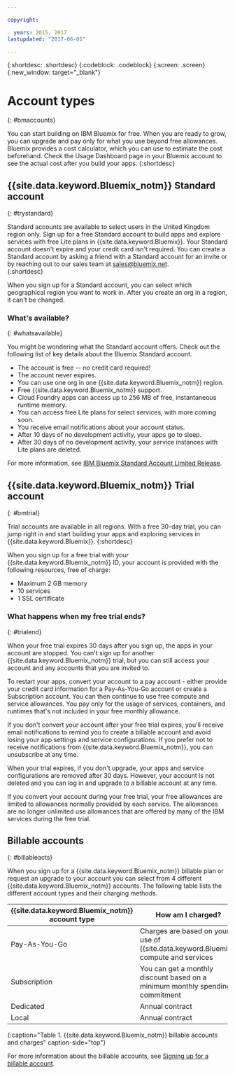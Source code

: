 ```yaml
---

copyright:

  years: 2015, 2017
lastupdated: "2017-06-01"

---
```


{:shortdesc: .shortdesc}
{:codeblock: .codeblock}
{:screen: .screen}
{:new_window: target="_blank"}

# Account types
{: #bmaccounts}

You can start building on IBM Bluemix for free. When you are ready to grow, you can upgrade and pay only for what you use beyond free allowances. Bluemix provides a cost calculator, which you can use to estimate the cost beforehand. Check the Usage Dashboard page in your Bluemix account to see the actual cost after you build your apps.
{:shortdesc}

## {{site.data.keyword.Bluemix_notm}} Standard account
{: #trystandard}

Standard accounts are available to select users in the United Kingdom region only. Sign up for a free Standard account to build apps and explore services with free Lite plans in {{site.data.keyword.Bluemix}}. Your Standard account doesn't expire and your credit card isn't required. You can create a Standard account by asking a friend with a Standard account for an invite or by reaching out to our sales team at sales@bluemix.net.  
{:shortdesc}

When you sign up for a Standard account, you can select which geographical region you want to work in. After you create an org in a region, it can't be changed. 

### What's available? 
{: #whatsavailable}

You might be wondering what the Standard account offers. Check out the following list of key details about the Bluemix Standard account.
  * The account is free -- no credit card required!
  * The account never expires. 
  * You can use one org in one {{site.data.keyword.Bluemix_notm}} region.
  * Free {{site.data.keyword.Bluemix_notm}} support.
  * Cloud Foundry apps can access up to 256 MB of free, instantaneous runtime memory.
  * You can access free Lite plans for select services, with more coming soon.
  * You receive email notifications about your account status.
  * After 10 days of no development activity, your apps go to sleep.
  * After 30 days of no development activity, your service instances with Lite plans are deleted.

For more information, see [IBM Bluemix Standard Account Limited Release](/docs/pricing/standard_account.html#betaintro).

## {{site.data.keyword.Bluemix_notm}} Trial account
{: #bmtrial}

Trial accounts are available in all regions. With a free 30-day trial, you can jump right in and start building your apps and exploring services in {{site.data.keyword.Bluemix}}.
{:shortdesc}

When you sign up for a free trial with your {{site.data.keyword.Bluemix_notm}} ID, your account is provided with the following resources, free of charge:

* Maximum 2 GB memory
* 10 services
* 1 SSL certificate

### What happens when my free trial ends? 
{: #trialend}

When your free trial expires 30 days after you sign up, the apps in your account are stopped. You can't sign up for another {{site.data.keyword.Bluemix_notm}} trial, but you can still access your account and any accounts that you are invited to. 

To restart your apps, convert your account to a pay account - either provide your credit card information for a Pay-As-You-Go account or create a Subscription account. You can then continue to use free compute and service allowances. You pay only for the usage of services, containers, and runtimes that's not included in your free monthly allowance.

If you don't convert your account after your free trial expires, you'll receive email notifications to remind you to create a billable account and avoid losing your app settings and service configurations. If you prefer not to receive notifications from {{site.data.keyword.Bluemix_notm}}, you can unsubscribe at any time.

When your trial expires, if you don't upgrade, your apps and service configurations are removed after 30 days. However, your account is not deleted and you can log in and upgrade to a billable account at any time. 

If you convert your account during your free trial, your free allowances are limited to allowances normally provided by each service. The allowances are no longer unlimited use allowances that are offered by many of the IBM services during the free trial.

## Billable accounts
{: #billableacts}

When you sign up for a {{site.data.keyword.Bluemix_notm}} billable plan or request an upgrade to your account you can select from 4  different {{site.data.keyword.Bluemix_notm}} accounts. The following table lists the different account types and their charging methods. 

|{{site.data.keyword.Bluemix_notm}} account type |	How am I charged? |
|------------------|-----------------------|
|Pay-As-You-Go |	Charges are based on your use of {{site.data.keyword.Bluemix}} compute and services |
|Subscription | You can get a monthly discount based on a minimum monthly spending commitment |
|Dedicated | Annual contract |
|Local |	Annual contract |
{:caption="Table 1. {{site.data.keyword.Bluemix_notm}} billable accounts and charges" caption-side="top"}

For more information about the billable accounts, see [Signing up for a billable account](/docs/pricing/billable.html#billable).
